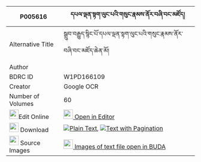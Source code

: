 |P005616|དཔལ་ལྡན་སྟག་ལུང་པའི་གསུང་རྣམས་ནོར་བཞི་བང་མཛོད། 
| --- | --- 
|Alternative Title |སྒྲུབ་བརྒྱུད་སྙིང་པོ་དཔལ་ལྡན་སྟག་ལུང་པའི་གསུང་རྣམས་ནོར་བཞི་བང་མཛོད་ཆེན་མོ།
|Author | 
|BDRC ID | W1PD166109
|Creator | Google OCR
|Number of Volumes| 60
|<img width="25" src="https://img.icons8.com/color/25/000000/edit-property.png">Edit Online| [<img width="25" src="https://avatars.githubusercontent.com/u/45091458?s=200&v=4"> Open in Editor](http://editor.openpecha.org/P005616)
|<img width="25" src="https://img.icons8.com/fluent/48/000000/download-2.png"/>  Download | [![](https://img.icons8.com/color/20/000000/txt.png)Plain Text](https://github.com/Openpecha/P005616/releases/download/v1/palden_taklungpa_i_sung_nam_no_plain_P005616.zip), [![](https://img.icons8.com/color/20/000000/txt.png)Text with Pagination](https://github.com/Openpecha/P005616/releases/download/v1/palden_taklungpa_i_sung_nam_no_pages_P005616.zip)
|<img width="25" src="https://img.icons8.com/plasticine/100/000000/pictures-folder.png"/>  Source Images | [<img width="25" src="https://library.bdrc.io/icons/BUDA-small.svg"> Images of text file open in BUDA](https://library.bdrc.io/show/bdr:W1PD166109)